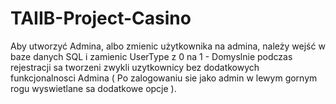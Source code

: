 # TAIIB-Project-Casino
Aby utworzyć Admina, albo zmienic użytkownika na admina, należy wejść w baze danych SQL i zamienic UserType z 0 na 1 - Domyslnie podczas rejestracji sa tworzeni zwykli uzytkownicy bez dodatkowych funkcjonalnosci Admina
( Po zalogowaniu sie jako admin w lewym gornym rogu wyswietlane sa dodatkowe opcje ).
